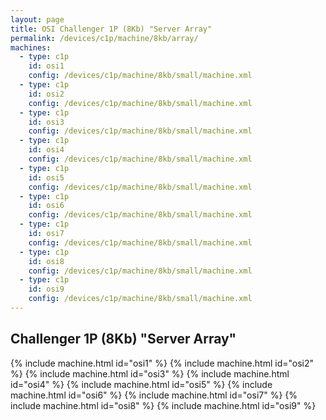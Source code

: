 ```yaml
---
layout: page
title: OSI Challenger 1P (8Kb) "Server Array"
permalink: /devices/c1p/machine/8kb/array/
machines:
  - type: c1p
    id: osi1
    config: /devices/c1p/machine/8kb/small/machine.xml
  - type: c1p
    id: osi2
    config: /devices/c1p/machine/8kb/small/machine.xml
  - type: c1p
    id: osi3
    config: /devices/c1p/machine/8kb/small/machine.xml
  - type: c1p
    id: osi4
    config: /devices/c1p/machine/8kb/small/machine.xml
  - type: c1p
    id: osi5
    config: /devices/c1p/machine/8kb/small/machine.xml
  - type: c1p
    id: osi6
    config: /devices/c1p/machine/8kb/small/machine.xml
  - type: c1p
    id: osi7
    config: /devices/c1p/machine/8kb/small/machine.xml
  - type: c1p
    id: osi8
    config: /devices/c1p/machine/8kb/small/machine.xml
  - type: c1p
    id: osi9
    config: /devices/c1p/machine/8kb/small/machine.xml
---
```


Challenger 1P (8Kb) "Server Array"
---

{% include machine.html id="osi1" %}
{% include machine.html id="osi2" %}
{% include machine.html id="osi3" %}
{% include machine.html id="osi4" %}
{% include machine.html id="osi5" %}
{% include machine.html id="osi6" %}
{% include machine.html id="osi7" %}
{% include machine.html id="osi8" %}
{% include machine.html id="osi9" %}
